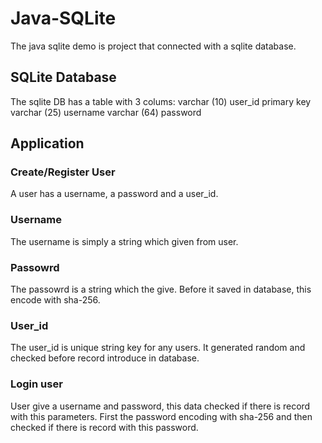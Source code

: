 # Java-SQLite
The java sqlite demo is project that connected with a sqlite database. 

## SQLite Database
The sqlite DB has a table with 3 colums:
varchar (10) user_id primary key
varchar (25) username
varchar (64) password

## Application
### Create/Register User
A user has a username, a password and a user_id.

### Username
The username is simply a string which given from user.

### Passowrd
The passowrd is a string which the give. Before it saved in database, this encode with sha-256.

### User_id
The user_id is unique string key for any users. It generated random and checked before record introduce in database. 

### Login user
User give a username and password, this data checked if there is record with this parameters.
First the password encoding with sha-256 and then checked if there is record with this password.
